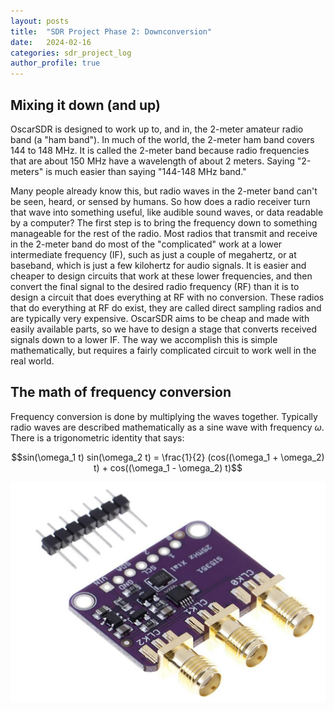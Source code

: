 ```yaml
---
layout: posts
title:  "SDR Project Phase 2: Downconversion"
date:   2024-02-16
categories: sdr_project_log
author_profile: true
---
```


## Mixing it down (and up)
OscarSDR is designed to work up to, and in, the 2-meter amateur radio band (a "ham band").  In much of the world, the 2-meter ham band covers 144 to 148 MHz.  It is called the 2-meter band because radio frequencies that are about 150 MHz have a wavelength of about 2 meters.  Saying "2-meters" is much easier than saying "144-148 MHz band."  

Many people already know this, but radio waves in the 2-meter band can't be seen, heard, or sensed by humans.  So how does a radio receiver turn that wave into something useful, like audible sound waves, or data readable by a computer?  The first step is to bring the frequency down to something manageable for the rest of the radio.  Most radios that transmit and receive in the 2-meter band do most of the "complicated" work at a lower intermediate frequency (IF), such as just a couple of megahertz, or at baseband, which is just a few kilohertz for audio signals.  It is easier and cheaper to design circuits that work at these lower frequencies, and then convert the final signal to the desired radio frequency (RF) than it is to design a circuit that does everything at RF with no conversion.  These radios that do everything at RF do exist, they are called direct sampling radios and are typically very expensive.  OscarSDR aims to be cheap and made with easily available parts, so we have to design a stage that converts received signals down to a lower IF.  The way we accomplish this is simple mathematically, but requires a fairly complicated circuit to work well in the real world.

## The math of frequency conversion
Frequency conversion is done by multiplying the waves together.  Typically radio waves are described mathematically as a sine wave with frequency $\omega$.  There is a trigonometric identity that says:

$$sin(\omega_1 t) sin(\omega_2 t) = \frac{1}{2} (cos((\omega_1 + \omega_2) t) + cos((\omega_1 - \omega_2) t)$$

![The top of the bad board](/assets/images/BadBoard1.png)

